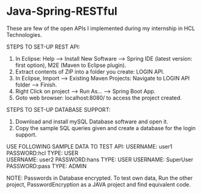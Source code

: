 # Java-Spring-RESTful
These are few of the open APIs I implemented during my internship in HCL Technologies.

STEPS TO SET-UP REST API:
1. In Eclipse: Help --> Install New Software --> Spring IDE (latest version: first option), M2E (Maven to Eclipse plugin).
2. Extract contents of ZIP into a folder you create: LOGIN API.
3. In Eclipse, Import --> Existing Maven Projects: Navigate to LOGIN API folder --> Finish.
4. Right Click on project --> Run As... --> Spring Boot App.
5. Goto web browser: localhost:8080/ to access the project created.

STEPS TO SET-UP DATABASE SUPPORT:
1. Download and install mySQL Database software and open it.
2. Copy the sample SQL queries given and create a database for the login support. 

USE FOLLOWING SAMPLE DATA TO TEST API:
USERNAME: user1		PASSWORD:hcl			TYPE: USER	
USERNAME: user2		PASSWORD:hans		TYPE: USER
USERNAME: SuperUser		PASSWORD:pass		TYPE: ADMIN

NOTE: Passwords in Database encrypted. To test own data, Run the other project, PasswordEncryption as a JAVA project and find equivalent code. 
